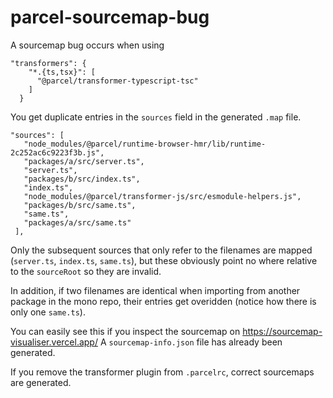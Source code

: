 # parcel-sourcemap-bug

A sourcemap bug occurs when using
```
"transformers": {
    "*.{ts,tsx}": [
      "@parcel/transformer-typescript-tsc"
    ]
  }
 ```
 
 You get duplicate entries in the `sources` field in the generated `.map` file.
 ```
 "sources": [
    "node_modules/@parcel/runtime-browser-hmr/lib/runtime-2c252ac6c9223f3b.js",
    "packages/a/src/server.ts",
    "server.ts",
    "packages/b/src/index.ts",
    "index.ts",
    "node_modules/@parcel/transformer-js/src/esmodule-helpers.js",
    "packages/b/src/same.ts",
    "same.ts",
    "packages/a/src/same.ts"
  ],
  ```
  
  Only the subsequent sources that only refer to the filenames are mapped (`server.ts`, `index.ts`, `same.ts`),
  but these obviously point no where relative to the `sourceRoot` so they are invalid.
  
  In addition, if two filenames are identical when importing from another package in the mono repo,
  their entries get overidden (notice how there is only one `same.ts`).
  
  You can easily see this if you inspect the sourcemap on https://sourcemap-visualiser.vercel.app/
  A `sourcemap-info.json` file has already been generated.
  
  If you remove the transformer plugin from `.parcelrc`, correct sourcemaps are generated.
  
